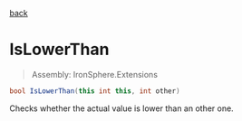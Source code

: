 ﻿

[back](/IronSphere.Extensions/types/IntegerExtension)

# IsLowerThan

> Assembly: IronSphere.Extensions

```csharp
bool IsLowerThan(this int this, int other)
```

Checks whether the actual value is lower than an other one.

 